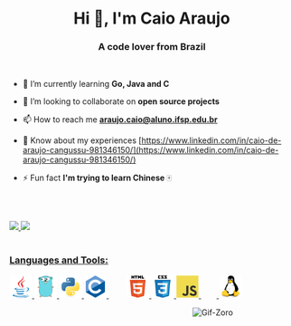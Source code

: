 
<h1 align="center">Hi 👋, I'm Caio Araujo</h1>
<h3 align="center">A code lover from Brazil</h3>

<br>

- 🌱 I’m currently learning **Go, Java and C**

- 👯 I’m looking to collaborate on **open source projects**

- 📫 How to reach me **araujo.caio@aluno.ifsp.edu.br**

- 📄 Know about my experiences [https://www.linkedin.com/in/caio-de-araujo-cangussu-981346150/](https://www.linkedin.com/in/caio-de-araujo-cangussu-981346150/)

- ⚡ Fun fact **I'm trying to learn Chinese** 🀄

<br><br>
 <div>
  <a href="https://github.com/ojuaracaio">
  <img width="46.5%" src="https://github-readme-stats.vercel.app/api?username=ojuaracaio&show_icons=true&theme=gruvbox&include_all_commits=true&count_private=true"/>
  <img width="39%" src="https://github-readme-stats.vercel.app/api/top-langs/?username=ojuaracaio&layout=compact&langs_count=6&theme=gruvbox"/>
   
</div>


<div style="display: inline_block"><br>
<h3 align="left">Languages and Tools:</h3>
<p align="left"> </a> <a href="https://www.java.com" target="_blank"> <img src="https://raw.githubusercontent.com/devicons/devicon/master/icons/java/java-original.svg" alt="java" width="40" height="40"/> <a href="https://golang.org" target="_blank"> <img src="https://raw.githubusercontent.com/devicons/devicon/master/icons/go/go-original.svg" alt="go" width="40" height="40"/> </a> <a href="https://www.python.org" target="_blank"> <img src="https://raw.githubusercontent.com/devicons/devicon/master/icons/python/python-original.svg" alt="python" width="40" height="40"/> </a> <a href="https://www.cprogramming.com/" target="_blank"> <img src="https://raw.githubusercontent.com/devicons/devicon/master/icons/c/c-original.svg" alt="c" width="40" height="40"/> </a> &nbsp &nbsp &nbsp &nbsp <a href="https://www.w3.org/html/" target="_blank"> <img src="https://raw.githubusercontent.com/devicons/devicon/master/icons/html5/html5-original-wordmark.svg" alt="html5" width="40" height="40"/> </a>  <a href="https://www.w3schools.com/css/" target="_blank"> <img src="https://raw.githubusercontent.com/devicons/devicon/master/icons/css3/css3-original-wordmark.svg" alt="css3" width="40" height="40"/> </a>  <a href="https://developer.mozilla.org/en-US/docs/Web/JavaScript" target="_blank"> <img src="https://raw.githubusercontent.com/devicons/devicon/master/icons/javascript/javascript-original.svg" alt="javascript" width="40" height="40"/> </a> &nbsp &nbsp &nbsp &nbsp<a href="https://www.linux.org/" target="_blank"> <img src="https://raw.githubusercontent.com/devicons/devicon/master/icons/linux/linux-original.svg" alt="linux" width="40" height="40"/> </a>  </p>
 <img align="right" alt="Gif-Zoro" height="101px" width="180px" src="https://cdn.discordapp.com/attachments/728406330192429144/879896086473478214/5kpbfw.gif">
  <!---->
 
</div>



<!---
ojuaracaio/ojuaracaio is a ✨ special ✨ repository because its `README.md` (this file) appears on your GitHub profile.
You can click the Preview link to take a look at your changes.
--->
